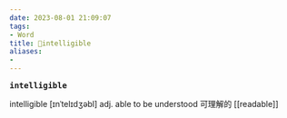 ```yaml
---
date: 2023-08-01 21:09:07
tags: 
- Word
title: 📖intelligible
aliases: 
- 
---
```


<pre><strong>intelligible</strong></pre>

intelligible
[ɪnˈtelɪdʒəbl]
adj. able to be understood 可理解的
[[readable]]

